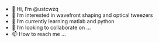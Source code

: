 - 👋 Hi, I’m @ustcwzq
- 👀 I’m interested in wavefront shaping and optical tweezers
- 🌱 I’m currently learning matlab and python
- 💞️ I’m looking to collaborate on ...
- 📫 How to reach me ...

<!---
ustcwzq/ustcwzq is a ✨ special ✨ repository because its `README.md` (this file) appears on your GitHub profile.
You can click the Preview link to take a look at your changes.
--->
